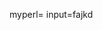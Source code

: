 <!-- find hkg and tsg in TCGA pancancer data -->
<!-- use cohort.TCGA.Pan-Cancer.PANCAN log2(RSEM + 1) -->
myperl=
input=fajkd


